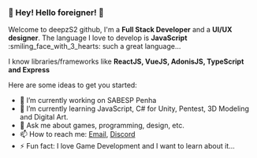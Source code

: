 ### 👋 Hey! Hello foreigner! 👋

Welcome to deepzS2 github,
I'm a **Full Stack Developer** and a **UI/UX designer**.
The language I love to develop is **JavaScript** :smiling_face_with_3_hearts:  such a great language...

I know libraries/frameworks like **ReactJS, VueJS, AdonisJS, TypeScript and Express**

Here are some ideas to get you started:

- 🔭 I’m currently working on SABESP Penha
- 🌱 I’m currently learning JavaScript, C# for Unity, Pentest, 3D Modeling and Digital Art.
- 💬 Ask me about games, programming, design, etc.
- 📫 How to reach me: [Email](@mailto:alanbackman10@hotmail.com?subject=[Github]), [Discord](https://discord.com/users/411557789068951552)
- ⚡ Fun fact: I love Game Development and I want to learn about it...
